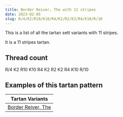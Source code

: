 ```yaml
---
title: Border Reiver, The with 11 stripes
date: 2023-02-05
slug: R/4/K2/R10/K10/R4/K2/R2/K2/R4/K10/R/10
---
```

This is a list of all the tartan sett variants with 11 stripes.

It is a 11 stripes tartan.


## Thread count
R/4 K2 R10 K10 R4 K2 R2 K2 R4 K10 R/10

## Examples of this tartan pattern

| Tartan Variants |
|---------------|
| [Border Reiver, The](/variants/r/4/k2/r10/k10/r4/k2/r2/k2/r4/k10/r/10-k000000-rc00000)||
